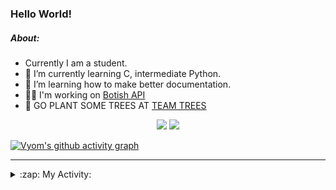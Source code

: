 ### Hello World!

##### About:
- Currently I am a student.
- 🌱 I’m currently learning C, intermediate Python.
- 🌱 I’m learning how to make better documentation.
- 👨‍💻 I'm working on [Botish API](https://github.com/Vyvy-vi/api)
- 🌱 GO PLANT SOME TREES AT [TEAM TREES](https://teamtrees.org/)

<p align="center">
  <a href="https://twitter.com/Vyvy_viM"><img target="_blank" src="https://img.shields.io/badge/twitter%20@Vyvy_viM-0D95E8?style=for-the-badge&logo=twitter&logoColor=white"/></a> 
  <a href="https://vyvy-vi.github.io/portfolio"><img target="_blank" src="https://img.shields.io/badge/-I_love_open_source-green?style=for-the-badge&logo=github&logoColor=black"/></a> 
</p>

[![Vyom's github activity graph](https://activity-graph.herokuapp.com/graph?username=Vyvy-vi)](https://github.com/ashutosh00710/github-readme-activity-graph)

---
<details>
  <summary>:zap: My Activity:</summary>
  
<!--START_SECTION:waka-->
**I'm a Night 🦉** 

```text
🌞 Morning    46 commits     █░░░░░░░░░░░░░░░░░░░░░░░░   7.38% 
🌆 Daytime    162 commits    ██████░░░░░░░░░░░░░░░░░░░   26.0% 
🌃 Evening    208 commits    ████████░░░░░░░░░░░░░░░░░   33.39% 
🌙 Night      207 commits    ████████░░░░░░░░░░░░░░░░░   33.23%

```
📅 **I'm Most Productive on Sunday** 

```text
Monday       62 commits     ██░░░░░░░░░░░░░░░░░░░░░░░   9.95% 
Tuesday      101 commits    ████░░░░░░░░░░░░░░░░░░░░░   16.21% 
Wednesday    90 commits     ███░░░░░░░░░░░░░░░░░░░░░░   14.45% 
Thursday     83 commits     ███░░░░░░░░░░░░░░░░░░░░░░   13.32% 
Friday       60 commits     ██░░░░░░░░░░░░░░░░░░░░░░░   9.63% 
Saturday     81 commits     ███░░░░░░░░░░░░░░░░░░░░░░   13.0% 
Sunday       146 commits    █████░░░░░░░░░░░░░░░░░░░░   23.43%

```


📊 **This Week I Spent My Time On** 

```text
🔥 Editors: 
Vim                      9 hrs 4 mins        █████████████████████████   100.0%

🐱‍💻 Projects: 
tec-onboarding-bot       4 hrs 26 mins       ████████████░░░░░░░░░░░░░   48.99% 
TEC-Discord-Automation   2 hrs 42 mins       ███████░░░░░░░░░░░░░░░░░░   29.88% 
botish-api               34 mins             █░░░░░░░░░░░░░░░░░░░░░░░░   6.28% 
Unknown Project          23 mins             █░░░░░░░░░░░░░░░░░░░░░░░░   4.4% 
puzzle-11-Vyvy-vi        21 mins             █░░░░░░░░░░░░░░░░░░░░░░░░   3.9%

```


 Last Updated on 26/12/2021
<!--END_SECTION:waka-->
</details>
